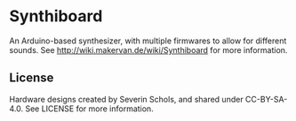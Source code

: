 # Synthiboard

An Arduino-based synthesizer, with multiple firmwares to allow for different sounds. See http://wiki.makervan.de/wiki/Synthiboard for more information.

## License
Hardware designs created by Severin Schols, and shared under CC-BY-SA-4.0. See LICENSE for more information.
